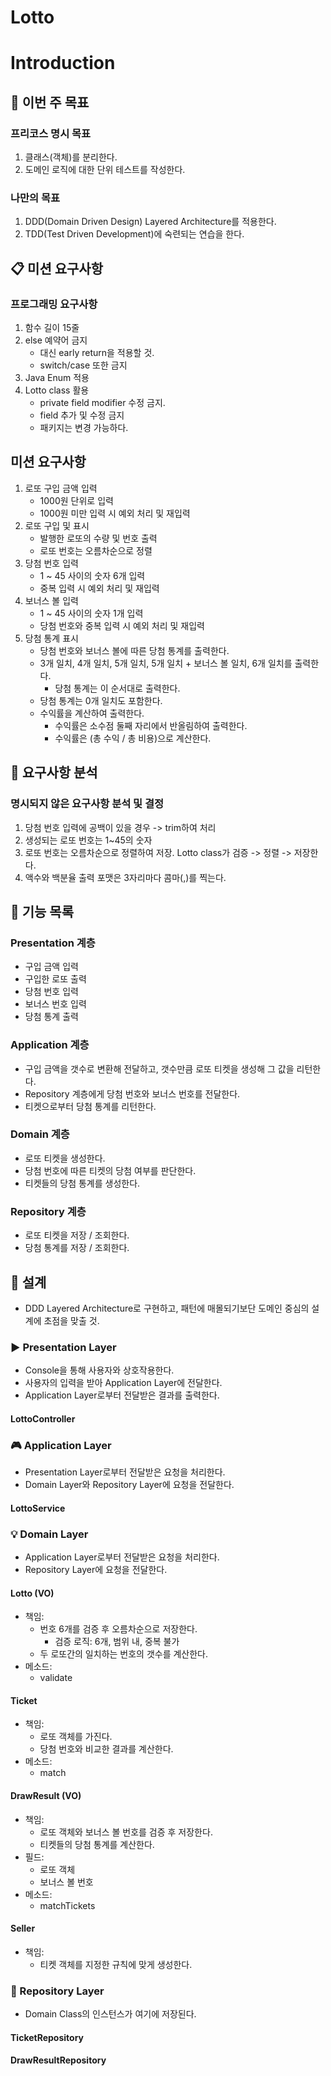 # Lotto

# Introduction

## 🎯 이번 주 목표

### 프리코스 명시 목표

1. 클래스(객체)를 분리한다.
2. 도메인 로직에 대한 단위 테스트를 작성한다.

### 나만의 목표

1. DDD(Domain Driven Design) Layered Architecture를 적용한다.
2. TDD(Test Driven Development)에 숙련되는 연습을 한다.

## 📋 미션 요구사항

### 프로그래밍 요구사항

1. 함수 길이 15줄
2. else 예약어 금지
    * 대신 early return을 적용할 것.
    * switch/case 또한 금지
3. Java Enum 적용
4. Lotto class 활용
    * private field modifier 수정 금지.
    * field 추가 및 수정 금지
    * 패키지는 변경 가능하다.

## 미션 요구사항

1. 로또 구입 금액 입력
    * 1000원 단위로 입력
    * 1000원 미만 입력 시 예외 처리 및 재입력
2. 로또 구입 및 표시
    * 발행한 로또의 수량 및 번호 출력
    * 로또 번호는 오름차순으로 정렬
3. 당첨 번호 입력
    * 1 ~ 45 사이의 숫자 6개 입력
    * 중복 입력 시 예외 처리 및 재입력
4. 보너스 볼 입력
    * 1 ~ 45 사이의 숫자 1개 입력
    * 당첨 번호와 중복 입력 시 예외 처리 및 재입력
5. 당첨 통계 표시
    * 당첨 번호와 보너스 볼에 따른 당첨 통계를 출력한다.
    * 3개 일치, 4개 일치, 5개 일치, 5개 일치 + 보너스 볼 일치, 6개 일치를 출력한다.
        * 당첨 통계는 이 순서대로 출력한다.
    * 당첨 통계는 0개 일치도 포함한다.
    * 수익률을 계산하여 출력한다.
        * 수익률은 소수점 둘째 자리에서 반올림하여 출력한다.
        * 수익률은 (총 수익 / 총 비용)으로 계산한다.

## 📝 요구사항 분석

### 명시되지 않은 요구사항 분석 및 결정

1. 당첨 번호 입력에 공백이 있을 경우 -> trim하여 처리
2. 생성되는 로또 번호는 1~45의 숫자
3. 로또 번호는 오름차순으로 정렬하여 저장. Lotto class가 검증 -> 정렬 -> 저장한다.
4. 액수와 백분율 출력 포맷은 3자리마다 콤마(,)를 찍는다.

## 📝 기능 목록

### Presentation 계층

* 구입 금액 입력
* 구입한 로또 출력
* 당첨 번호 입력
* 보너스 번호 입력
* 당첨 통계 출력

### Application 계층

* 구입 금액을 갯수로 변환해 전달하고, 갯수만큼 로또 티켓을 생성해 그 값을 리턴한다.
* Repository 계층에게 당첨 번호와 보너스 번호를 전달한다.
* 티켓으로부터 당첨 통계를 리턴한다.

### Domain 계층

* 로또 티켓을 생성한다.
* 당첨 번호에 따른 티켓의 당첨 여부를 판단한다.
* 티켓들의 당첨 통계를 생성한다.

### Repository 계층

* 로또 티켓을 저장 / 조회한다.
* 당첨 통계를 저장 / 조회한다.

## 📝 설계

* DDD Layered Architecture로 구현하고, 패턴에 매몰되기보단 도메인 중심의 설계에 초점을 맞출 것.

### ▶️ Presentation Layer

* Console을 통해 사용자와 상호작용한다.
* 사용자의 입력을 받아 Application Layer에 전달한다.
* Application Layer로부터 전달받은 결과를 출력한다.

#### LottoController

### 🎮 Application Layer

* Presentation Layer로부터 전달받은 요청을 처리한다.
* Domain Layer와 Repository Layer에 요청을 전달한다.

#### LottoService

### 💡 Domain Layer

* Application Layer로부터 전달받은 요청을 처리한다.
* Repository Layer에 요청을 전달한다.

#### Lotto (VO)

* 책임:
    * 번호 6개를 검증 후 오름차순으로 저장한다.
        * 검증 로직: 6개, 범위 내, 중복 불가
    * 두 로또간의 일치하는 번호의 갯수를 계산한다.
* 메소드:
    * validate

#### Ticket

* 책임:
    * 로또 객체를 가진다.
    * 당첨 번호와 비교한 결과를 계산한다.
* 메소드:
    * match

#### DrawResult (VO)

* 책임:
    * 로또 객체와 보너스 볼 번호를 검증 후 저장한다.
    * 티켓들의 당첨 통계를 계산한다.
* 필드:
    * 로또 객체
    * 보너스 볼 번호
* 메소드:
    * matchTickets

#### Seller

* 책임:
    * 티켓 객체를 지정한 규칙에 맞게 생성한다.

### 📁 Repository Layer

* Domain Class의 인스턴스가 여기에 저장된다.

#### TicketRepository

#### DrawResultRepository
